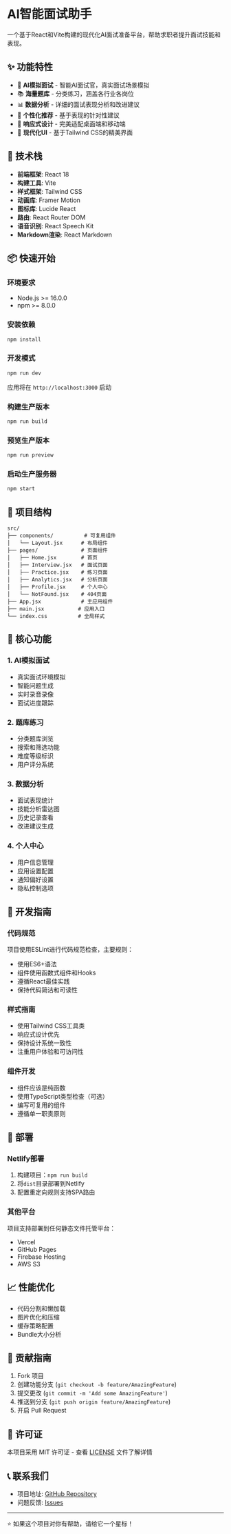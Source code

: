 # AI智能面试助手

一个基于React和Vite构建的现代化AI面试准备平台，帮助求职者提升面试技能和表现。

## ✨ 功能特性

- 🤖 **AI模拟面试** - 智能AI面试官，真实面试场景模拟
- 📚 **海量题库** - 分类练习，涵盖各行业各岗位
- 📊 **数据分析** - 详细的面试表现分析和改进建议
- 🎯 **个性化推荐** - 基于表现的针对性建议
- 📱 **响应式设计** - 完美适配桌面端和移动端
- 🎨 **现代化UI** - 基于Tailwind CSS的精美界面

## 🚀 技术栈

- **前端框架**: React 18
- **构建工具**: Vite
- **样式框架**: Tailwind CSS
- **动画库**: Framer Motion
- **图标库**: Lucide React
- **路由**: React Router DOM
- **语音识别**: React Speech Kit
- **Markdown渲染**: React Markdown

## 📦 快速开始

### 环境要求

- Node.js >= 16.0.0
- npm >= 8.0.0

### 安装依赖

```bash
npm install
```

### 开发模式

```bash
npm run dev
```

应用将在 `http://localhost:3000` 启动

### 构建生产版本

```bash
npm run build
```

### 预览生产版本

```bash
npm run preview
```

### 启动生产服务器

```bash
npm start
```

## 📁 项目结构

```
src/
├── components/          # 可复用组件
│   └── Layout.jsx      # 布局组件
├── pages/              # 页面组件
│   ├── Home.jsx        # 首页
│   ├── Interview.jsx   # 面试页面
│   ├── Practice.jsx    # 练习页面
│   ├── Analytics.jsx   # 分析页面
│   ├── Profile.jsx     # 个人中心
│   └── NotFound.jsx    # 404页面
├── App.jsx             # 主应用组件
├── main.jsx           # 应用入口
└── index.css          # 全局样式
```

## 🎯 核心功能

### 1. AI模拟面试
- 真实面试环境模拟
- 智能问题生成
- 实时录音录像
- 面试进度跟踪

### 2. 题库练习
- 分类题库浏览
- 搜索和筛选功能
- 难度等级标识
- 用户评分系统

### 3. 数据分析
- 面试表现统计
- 技能分析雷达图
- 历史记录查看
- 改进建议生成

### 4. 个人中心
- 用户信息管理
- 应用设置配置
- 通知偏好设置
- 隐私控制选项

## 🔧 开发指南

### 代码规范

项目使用ESLint进行代码规范检查，主要规则：

- 使用ES6+语法
- 组件使用函数式组件和Hooks
- 遵循React最佳实践
- 保持代码简洁和可读性

### 样式指南

- 使用Tailwind CSS工具类
- 响应式设计优先
- 保持设计系统一致性
- 注重用户体验和可访问性

### 组件开发

- 组件应该是纯函数
- 使用TypeScript类型检查（可选）
- 编写可复用的组件
- 遵循单一职责原则

## 🚀 部署

### Netlify部署

1. 构建项目：`npm run build`
2. 将`dist`目录部署到Netlify
3. 配置重定向规则支持SPA路由

### 其他平台

项目支持部署到任何静态文件托管平台：

- Vercel
- GitHub Pages
- Firebase Hosting
- AWS S3

## 📈 性能优化

- 代码分割和懒加载
- 图片优化和压缩
- 缓存策略配置
- Bundle大小分析

## 🤝 贡献指南

1. Fork 项目
2. 创建功能分支 (`git checkout -b feature/AmazingFeature`)
3. 提交更改 (`git commit -m 'Add some AmazingFeature'`)
4. 推送到分支 (`git push origin feature/AmazingFeature`)
5. 开启 Pull Request

## 📄 许可证

本项目采用 MIT 许可证 - 查看 [LICENSE](LICENSE) 文件了解详情

## 📞 联系我们

- 项目地址: [GitHub Repository](https://github.com/your-username/ai-interview-assistant)
- 问题反馈: [Issues](https://github.com/your-username/ai-interview-assistant/issues)

---

⭐ 如果这个项目对你有帮助，请给它一个星标！